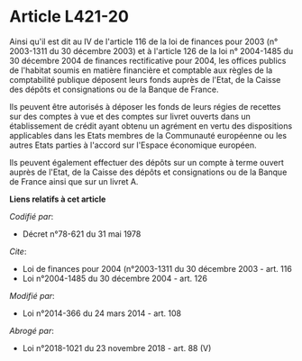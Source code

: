 # Article L421-20

Ainsi qu'il est dit au IV de l'article 116 de la loi de finances pour 2003 (n° 2003-1311 du 30 décembre 2003) et à l'article
126 de la loi n° 2004-1485 du 30 décembre 2004 de finances rectificative pour 2004, les offices publics de l'habitat soumis
en matière financière et comptable aux règles de la comptabilité publique déposent leurs fonds auprès de l'Etat, de la Caisse
des dépôts et consignations ou de la Banque de France. 

Ils peuvent être autorisés à déposer les fonds de leurs régies de recettes sur des comptes à vue et des comptes sur livret
ouverts dans un établissement de crédit ayant obtenu un agrément en vertu des dispositions applicables dans les Etats membres
de la Communauté européenne ou les autres Etats parties à l'accord sur l'Espace économique européen. 

Ils peuvent également effectuer des dépôts sur un compte à terme ouvert auprès de l'Etat, de la Caisse des dépôts et
consignations ou de la Banque de France ainsi que sur un livret A.

**Liens relatifs à cet article**

_Codifié par_:

  - Décret n°78-621 du 31 mai 1978

_Cite_:

  - Loi de finances pour 2004 (n°2003-1311 du 30 décembre 2003 - art. 116
  - Loi n°2004-1485 du 30 décembre 2004 - art. 126

_Modifié par_:

  - Loi n°2014-366 du 24 mars 2014 - art. 108

_Abrogé par_:

  - Loi n°2018-1021 du 23 novembre 2018 - art. 88 (V)
